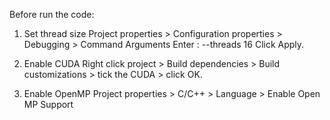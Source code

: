 Before run the code:
1. Set thread size
Project properties > Configuration properties > Debugging > Command Arguments 
Enter : --threads 16
Click Apply.

2. Enable CUDA
Right click project > Build dependencies > Build customizations > tick the CUDA > click OK.


3. Enable OpenMP
Project properties > C/C++ > Language > Enable Open MP Support
